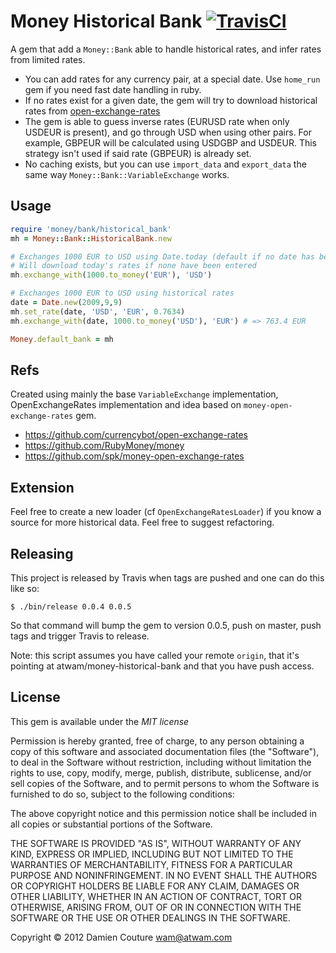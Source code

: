 # Money Historical Bank [![TravisCI][badge]][travis]

A gem that add a `Money::Bank` able to handle historical rates, and infer rates from limited rates.

* You can add rates for any currency pair, at a special date. Use `home_run` gem if you need fast date handling in ruby.
* If no rates exist for a given date, the gem will try to download historical rates from [open-exchange-rates](http://josscrowcroft.github.com/open-exchange-rates/)
* The gem is able to guess inverse rates (EURUSD rate when only USDEUR is present), and go through USD when using other pairs. For example, GBPEUR will be calculated using USDGBP and USDEUR. This strategy isn't used if said rate (GBPEUR) is already set.
* No caching exists, but you can use `import_data` and `export_data` the same way `Money::Bank::VariableExchange` works.

## Usage

```ruby
require 'money/bank/historical_bank'
mh = Money::Bank::HistoricalBank.new

# Exchanges 1000 EUR to USD using Date.today (default if no date has been entered).
# Will download today's rates if none have been entered
mh.exchange_with(1000.to_money('EUR'), 'USD')

# Exchanges 1000 EUR to USD using historical rates
date = Date.new(2009,9,9)
mh.set_rate(date, 'USD', 'EUR', 0.7634)
mh.exchange_with(date, 1000.to_money('USD'), 'EUR') # => 763.4 EUR

Money.default_bank = mh
```

## Refs
Created using mainly the base `VariableExchange` implementation, OpenExchangeRates implementation and idea based on `money-open-exchange-rates` gem.

* https://github.com/currencybot/open-exchange-rates
* https://github.com/RubyMoney/money
* https://github.com/spk/money-open-exchange-rates

## Extension

Feel free to create a new loader (cf `OpenExchangeRatesLoader`) if you know a source for more historical data.
Feel free to suggest refactoring.

## Releasing

This project is released by Travis when tags are pushed and one can do this like
so:

```
$ ./bin/release 0.0.4 0.0.5
```

So that command will bump the gem to version 0.0.5, push on master, push tags
and trigger Travis to release.

Note: this script assumes you have called your remote `origin`, that it's
pointing at atwam/money-historical-bank and that you have push access.

## License
This gem is available under the *MIT license*

Permission is hereby granted, free of charge, to any person obtaining a copy of this software and associated documentation files (the "Software"), to deal in the Software without restriction, including without limitation the rights to use, copy, modify, merge, publish, distribute, sublicense, and/or sell copies of the Software, and to permit persons to whom the Software is furnished to do so, subject to the following conditions:

The above copyright notice and this permission notice shall be included in all copies or substantial portions of the Software.

THE SOFTWARE IS PROVIDED "AS IS", WITHOUT WARRANTY OF ANY KIND, EXPRESS OR IMPLIED, INCLUDING BUT NOT LIMITED TO THE WARRANTIES OF MERCHANTABILITY, FITNESS FOR A PARTICULAR PURPOSE AND NONINFRINGEMENT. IN NO EVENT SHALL THE AUTHORS OR COPYRIGHT HOLDERS BE LIABLE FOR ANY CLAIM, DAMAGES OR OTHER LIABILITY, WHETHER IN AN ACTION OF CONTRACT, TORT OR OTHERWISE, ARISING FROM, OUT OF OR IN CONNECTION WITH THE SOFTWARE OR THE USE OR OTHER DEALINGS IN THE SOFTWARE.

Copyright © 2012 Damien Couture <wam@atwam.com>

[travis]: https://travis-ci.org/github/atwam/money-historical-bank
[badge]: https://travis-ci.org/atwam/money-historical-bank.svg
